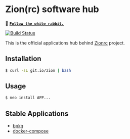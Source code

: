 # Zion(rc) software hub

🐇 **[`Follow the white rabbit.`](https://dev.to/francescobianco/matrix-public-task-runner-1ek2)**

[![Build Status](https://travis-ci.org/zionrc/hub.svg?branch=master)](https://travis-ci.org/zionrc/hub)

This is the official applications hub behind [Zionrc](https://zionrc.github.io) project.

## Installation

```bash
$ curl -sL git.io/zion | bash 
```

## Usage

```bash
$ neo install APP...
```

## Stable Applications

- [bpkg](stable/bpkg)
- [docker-compose](stable/docker-compose)

